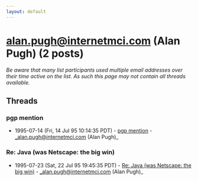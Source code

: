 ```yaml
---
layout: default
---
```


# alan.pugh@internetmci.com (Alan Pugh) (2 posts)

_Be aware that many list participants used multiple email addresses over their time active on the list. As such this page may not contain all threads available._

## Threads

### pgp mention
+ 1995-07-14 (Fri, 14 Jul 95 10:14:35 PDT) - [pgp mention](/archive/1995/07/5de48c45930d8b18bc9787cefe9784a0cc7ee2ff3dc4d36f6bd71289d788d57e) - _alan.pugh@internetmci.com (Alan Pugh)_

### Re: Java (was Netscape: the big win)
+ 1995-07-23 (Sat, 22 Jul 95 19:45:35 PDT) - [Re: Java (was Netscape: the big win)](/archive/1995/07/c5da099e0589d191e023f5bb1b1b5d6cb71f88ac7304fc7aedde6da7e403dfb9) - _alan.pugh@internetmci.com (Alan Pugh)_

